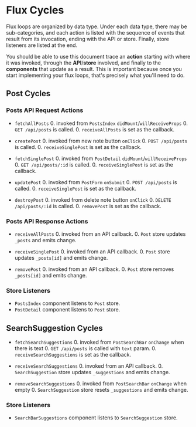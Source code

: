 # Flux Cycles

Flux loops are organized by data type. Under each data type, there may
be sub-categories, and each action is listed with the sequence of events
that result from its invocation, ending with the API or store. Finally,
store listeners are listed at the end.

You should be able to use this document trace an **action** starting
with where it was invoked, through the **API**/**store** involved, and
finally to the **components** that update as a result. This is important
because once you start implementing your flux loops, that's precisely
what you'll need to do.


## Post Cycles

### Posts API Request Actions

* `fetchAllPosts`
  0. invoked from `PostsIndex` `didMount`/`willReceiveProps`
  0. `GET /api/posts` is called.
  0. `receiveAllPosts` is set as the callback.

* `createPost`
  0. invoked from new note button `onClick`
  0. `POST /api/posts` is called.
  0. `receiveSinglePost` is set as the callback.

* `fetchSinglePost`
  0. invoked from `PostDetail` `didMount`/`willReceiveProps`
  0. `GET /api/posts/:id` is called.
  0. `receiveSinglePost` is set as the callback.

* `updatePost`
  0. invoked from `PostForm` `onSubmit`
  0. `POST /api/posts` is called.
  0. `receiveSinglePost` is set as the callback.

* `destroyPost`
  0. invoked from delete note button `onClick`
  0. `DELETE /api/posts/:id` is called.
  0. `removePost` is set as the callback.

### Posts API Response Actions

* `receiveAllPosts`
  0. invoked from an API callback.
  0. `Post` store updates `_posts` and emits change.

* `receiveSinglePost`
  0. invoked from an API callback.
  0. `Post` store updates `_posts[id]` and emits change.

* `removePost`
  0. invoked from an API callback.
  0. `Post` store removes `_posts[id]` and emits change.

### Store Listeners

* `PostsIndex` component listens to `Post` store.
* `PostDetail` component listens to `Post` store.

## SearchSuggestion Cycles

* `fetchSearchSuggestions`
  0. invoked from `PostSearchBar` `onChange` when there is text
  0. `GET /api/posts` is called with `text` param.
  0. `receiveSearchSuggestions` is set as the callback.

* `receiveSearchSuggestions`
  0. invoked from an API callback.
  0. `SearchSuggestion` store updates `_suggestions` and emits change.

* `removeSearchSuggestions`
  0. invoked from `PostSearchBar` `onChange` when empty
  0. `SearchSuggestion` store resets `_suggestions` and emits change.

### Store Listeners

* `SearchBarSuggestions` component listens to `SearchSuggestion` store.
